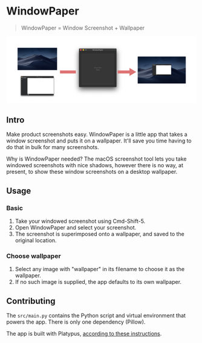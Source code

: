 # WindowPaper

> WindowPaper = Window Screenshot + Wallpaper

![Cover](./docs/cover.png)

## Intro

Make product screenshots easy. WindowPaper is a little app that takes a window screenshot and puts it on a wallpaper. It'll save you time having to do that in bulk for many screenshots.

Why is WindowPaper needed? The macOS screenshot tool lets you take windowed screenshots with nice shadows, however there is no way, at present, to show these window screenshots on a desktop wallpaper.

## Usage

### Basic

1. Take your windowed screenshot using Cmd-Shift-5.
2. Open WindowPaper and select your screenshot.
3. The screenshot is superimposed onto a wallpaper, and saved to the original location.

### Choose wallpaper
1. Select any image with "wallpaper" in its filename to choose it as the wallpaper. 
2. If no such image is supplied, the app defaults to its own wallpaper.

## Contributing

The `src/main.py` contains the Python script and virtual environment that powers the app. There is only one dependency (Pillow).

The app is built with Platypus, [according to these instructions](https://apple.stackexchange.com/questions/159611/including-python-script-dependencies-virtualenv-contents-in-platypus/171224).